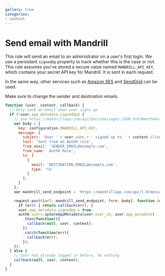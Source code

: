 ```yaml
---
gallery: true
categories:
- webhook
---
```

# Send email with Mandrill

This rule will send an email to an administrator on a user's first login. We use a persistent `signedUp` property to track whether this is the case or not. This rule assumes you've stored a secure value named `MANDRILL_API_KEY`, which contains your secret API key for Mandrill. It is sent in each request.

In the same way, other services such as [Amazon SES](http://docs.aws.amazon.com/ses/latest/APIReference/Welcome.html) and [SendGrid](sendgrid.md) can be used.

Make sure to change the sender and destination emails.

```js
function (user, context, callback) {
  // Only send an email when user signs up
  if (!user.app_metadata.signedUp) {
    // See https://mandrillapp.com/api/docs/messages.JSON.html#method=send
    var body = {
      key: configuration.MANDRILL_API_KEY,
      message: {
        subject: 'User ' + user.name + ' signed up to ' + context.clientName,
        text: 'Sent from an Auth0 rule',
        from_email: 'SENDER_EMAIL@example.com',
        from_name: 'Auth0 Rule',
        to: [
          {
            email: 'DESTINATION_EMAIL@example.com',
            type: 'to'
          }
        ],
      }
    };
    var mandrill_send_endpoint = 'https://mandrillapp.com/api/1.0/messages/send.json';

    request.post({url: mandrill_send_endpoint, form: body}, function (err, resp, body) {
      if (err) { return callback(err); }
      user.app_metadata.signedUp = true;
      auth0.users.updateAppMetadata(user.user_id, user.app_metadata)
        .then(function(){
          callback(null, user, context);
        })
        .catch(function(err){
          callback(err);
        });
    });
  } else {
    // User had already logged in before, do nothing
    callback(null, user, context);
  }
}
```
